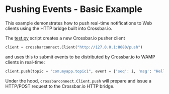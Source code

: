 # Pushing Events - Basic Example

This example demonstrates how to push real-time notifications to Web clients using the HTTP bridge built into Crossbar.io.

The [test.py](test.py) script creates a new Crossbar.io pusher client

```python
client = crossbarconnect.Client("http://127.0.0.1:8080/push")
```

and uses this to submit events to be distributed by Crossbar.io to WAMP clients in real-time:

```python
client.push(topic = "com.myapp.topic1", event = {'seq': i, 'msg': "Hello, world!"})
```

Under the hood, `crossbarconnect.Client.push` will prepare and issue a HTTP/POST request to the Crossbar.io HTTP bridge.
